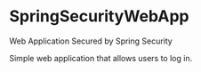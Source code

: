 # SpringSecurityWebApp
Web Application Secured by Spring Security

Simple web application that allows users to log in.
